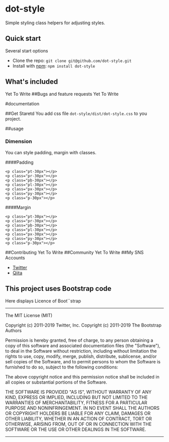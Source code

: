 # dot-style
Simple styling class helpers for adjusting styles.

## Quick start
Several start options

- Clone the repo: `git clone git@github.com/dot-style.git`
- Install with [npm](https://www.npmjs.com/): `npm install dot-style`

## What's included
Yet To Write
##Bugs and feature requests
Yet To Write

#documentation

##Get Staretd
You add css file `dot-style/dist/dot-style.css` to you project.


##usage

### Dimension
You can style padding, margin with classes.

####Padding
```
<p class="pt-30px"></p>
<p class="pr-30px"></p>
<p class="pb-30px"></p>
<p class="pl-30px"></p>
<p class="px-30px"></p>
<p class="py-30px"></p>
<p class="p-30px"></p>
```

####Margin
```
<p class="pt-30px"></p>
<p class="pr-30px"></p>
<p class="pb-30px"></p>
<p class="pl-30px"></p>
<p class="px-30px"></p>
<p class="py-30px"></p>
<p class="p-30px"></p>
```



##Contributing
Yet To Write
##Community
Yet To Write
##My SNS Accounts
- [Twitter](https://twitter.com/cojicoj67044353)
- [Qiita](https://qiita.com/QKiita)












## This project uses Bootstrap code
Here displays Licence of Boot``strap

---

The MIT License (MIT)

Copyright (c) 2011-2019 Twitter, Inc.
Copyright (c) 2011-2019 The Bootstrap Authors

Permission is hereby granted, free of charge, to any person obtaining a copy
of this software and associated documentation files (the "Software"), to deal
in the Software without restriction, including without limitation the rights
to use, copy, modify, merge, publish, distribute, sublicense, and/or sell
copies of the Software, and to permit persons to whom the Software is
furnished to do so, subject to the following conditions:

The above copyright notice and this permission notice shall be included in
all copies or substantial portions of the Software.

THE SOFTWARE IS PROVIDED "AS IS", WITHOUT WARRANTY OF ANY KIND, EXPRESS OR
IMPLIED, INCLUDING BUT NOT LIMITED TO THE WARRANTIES OF MERCHANTABILITY,
FITNESS FOR A PARTICULAR PURPOSE AND NONINFRINGEMENT. IN NO EVENT SHALL THE
AUTHORS OR COPYRIGHT HOLDERS BE LIABLE FOR ANY CLAIM, DAMAGES OR OTHER
LIABILITY, WHETHER IN AN ACTION OF CONTRACT, TORT OR OTHERWISE, ARISING FROM,
OUT OF OR IN CONNECTION WITH THE SOFTWARE OR THE USE OR OTHER DEALINGS IN
THE SOFTWARE.

---